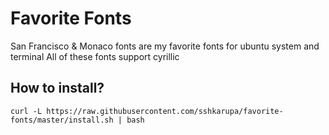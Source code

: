 # Favorite Fonts

San Francisco & Monaco fonts are my favorite fonts for ubuntu system and terminal 
All of these fonts support cyrillic

## How to install?

`curl -L https://raw.githubusercontent.com/sshkarupa/favorite-fonts/master/install.sh | bash`

